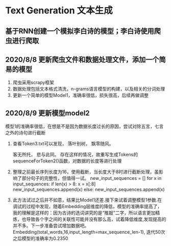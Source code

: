 # Text Generation 文本生成

## 基于RNN创建一个模拟李白诗的模型；李白诗使用爬虫进行爬取

## 2020/8/8 更新爬虫文件和数据处理文件，添加一个简易的模型

1. 爬虫采用scrapy框架
2. 数据处理包括文本格式清洗，n-grams语言模型的构建，以及相关的分词处理
3. 更新一个简单的模型Model1，准确率很低，损失很高，后续再做调整

## 2020/8/9 更新模型model2
模型1的准确率很低，在想是不是因为数据长度过长的原因，尝试对除五言，七言之外的诗句进行截断
1. 查看Token3.txt可以发现，
      落叶别树，
      飘零随风。


      客无所托，
      悲与此同。
  存在这样的情况，故重写生成Tokens的sequenceForToken2()函数，对数据的长度等进行处理

2. 整理之前最长序列长度为16，使用截断，当长度大于8时进行截断处理，虽影响了部分句子的完整性，但值得一试。
  new_input_sequences = []
  for x in input_sequences:
      if len(x) > 8:
          x = x[:8]
          new_input_sequences.append(x)
      else:
          new_input_sequences.append(x)

3. 此方法试过之后并不如意，结果比Model1还差.接下来试着调整模型1参数.在调试的过程中发现，随着Embedding层维度的降低，模型的准确率提高了，我的理解是这样的：因为古诗的选词讲究的是“推敲”二字，所以语言更加精炼，也导致各个字之间的关联性可能并没有那么高，试着降低维度,发现提高的并不多。下一步准备尝试增加数据吧。
    Embedding(total_words,16,input_length=max_sequence_len-1), 迭代50次之后模型的准确率为0.2350
    

